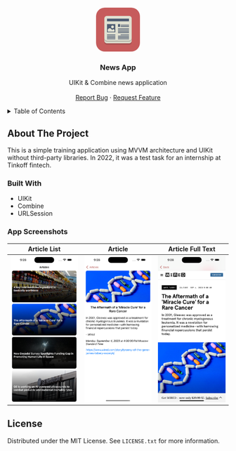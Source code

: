 <!-- PROJECT LOGO -->
<br />
<div align="center">
  <a href="https://github.com/Dewerro/NewsApp">
    <img src="images/logo.png" alt="Logo" width="100" height="100" style="border-radius:20px">
  </a>

  <h3 align="center">News App</h3>

  <p align="center">
    UIKit & Combine news application
    <br />
    <br />
    <a href="https://github.com/Dewerro/NewsApp/issues">Report Bug</a>
    ·
    <a href="https://github.com/Dewerro/NewsApp/issues">Request Feature</a>
  </p>
</div>

<!-- TABLE OF CONTENTS -->
<details>
  <summary>Table of Contents</summary>
  <ol>
    <li>
      <a href="#about-the-project">About The Project</a>
      <ul>
        <li><a href="#built-with">Built With</a></li>
      </ul>
    </li>
    <li><a href="#app-screenshots">App Screenshots</a></li>
    <li><a href="#license">License</a></li>
  </ol>
</details>

<!-- ABOUT THE PROJECT -->
## About The Project

This is a simple training application using MVVM architecture and UIKit without third-party libraries. In 2022, it was a test task for an internship at Tinkoff fintech.

### Built With

* UIKit
* Combine
* URLSession

### App Screenshots

| Article List | Article | Article Full Text |
| ------------ | ------- | ----------------- |
| <img src="images/articleList.png"> | <img src="images/article.png"> | <img src="images/articleText.png"> |

<!-- LICENSE -->
## License

Distributed under the MIT License. See `LICENSE.txt` for more information.
